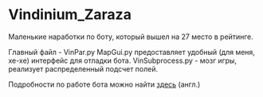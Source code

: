 # Vindinium_Zaraza

Маленькие наработки по боту, который вышел на 27 место в рейтинге.

Главный файл - VinPar.py
MapGui.py предоставляет удобный (для меня, хе-хе) интерфейс для отладки бота.
VinSubprocess.py - мозг игры, реализует распределенный подсчет полей.

Подробности по работе бота можно найти <a href="https://www.reddit.com/r/vindinium/comments/67ur5u/how_zaraza_01_works/">здесь</a> (англ.)
